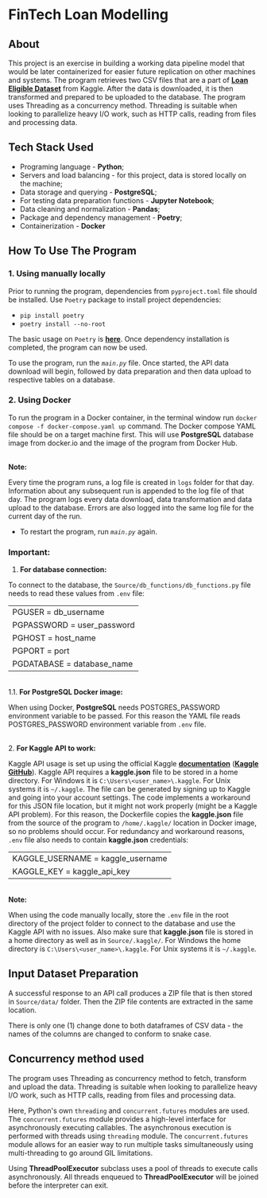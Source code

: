 # FinTech Loan Modelling


## About

This project is an exercise in building a working data pipeline model that would be later containerized for easier future replication on other machines and systems. The program retrieves two CSV files that are a part of **[Loan Eligible Dataset](https://www.kaggle.com/datasets/vikasukani/loan-eligible-dataset)** from Kaggle. After the data is downloaded, it is then transformed and prepared to be uploaded to the database. The program uses Threading as a concurrency method. Threading is suitable when looking to parallelize heavy I/O work, such as HTTP calls, reading from files and processing data.


## Tech Stack Used

* Programing language - **Python**;
* Servers and load balancing - for this project, data is stored locally on the machine;
* Data storage and querying - **PostgreSQL**;
* For testing data preparation functions - **Jupyter Notebook**;
* Data cleaning and normalization - **Pandas**;
* Package and dependency management - **Poetry**;
* Containerization - **Docker**


## How To Use The Program

### 1. Using manually locally

Prior to running the program, dependencies from `pyproject.toml` file should be installed. Use `Poetry` package to install project dependencies:
* `pip install poetry`
* `poetry install --no-root`

The basic usage on `Poetry` is **[here](https://python-poetry.org/docs/basic-usage/#installing-dependencies)**.
Once dependency installation is completed, the program can now be used. 

To use the program, run the _`main.py`_ file. Once started, the API data download will begin, followed by data preparation and then data upload to respective tables on a database.


### 2. Using Docker

To run the program in a Docker container, in the terminal window run `docker compose -f docker-compose.yaml up` command. The Docker compose YAML file should be on a target machine first. This will use **PostgreSQL** database image from docker.io and the image of the program from Docker Hub.

\
**Note:**

Every time the program runs, a log file is created in `logs` folder for that day. Information about any subsequent run is appended to the log file of that day. The program logs every data download, data transformation and data upload to the database. Errors are also logged into the same log file for the current day of the run. 

- To restart the program, run _`main.py`_ again.

### **Important:**

1. **For database connection:**

To connect to the database, the `Source/db_functions/db_functions.py` file needs to read these values from `.env` file:

|                             |
|-----------------------------|
| PGUSER = db_username        | 
| PGPASSWORD = user_password  | 
| PGHOST = host_name          |
| PGPORT = port               |
| PGDATABASE =  database_name |
\
1.1. **For PostgreSQL Docker image:**

When using Docker, **PostgreSQL** needs POSTGRES_PASSWORD environment variable to be passed. For this reason the YAML file reads POSTGRES_PASSWORD environment variable from `.env` file.

\
2. **For Kaggle API to work:**

Kaggle API usage is set up using the official Kaggle **[documentation](https://www.kaggle.com/docs/api)** (**[Kaggle GitHub](https://github.com/Kaggle/kaggle-api)**). Kaggle API requires a **kaggle.json** file to be stored in a home directory. For Windows it is `C:\Users\<user_name>\.kaggle`. For Unix systems it is `~/.kaggle`. The file can be generated by signing up to Kaggle and going into your account settings. The code implements a workaround for this JSON file location, but it might not work properly (might be a Kaggle API problem). For this reason, the Dockerfile copies the **kaggle.json** file from the source of the program to `/home/.kaggle/` location in Docker image, so no problems should occur. For redundancy and workaround reasons, `.env` file also needs to contain **kaggle.json** credentials:

|                                   |
|-----------------------------------|
| KAGGLE_USERNAME = kaggle_username | 
| KAGGLE_KEY = kaggle_api_key       |

\
**Note:**

When using the code manually locally, store the `.env` file in the root directory of the project folder to connect to the database and use the Kaggle API with no issues. Also make sure that **kaggle.json** file is stored in a home directory as well as in `Source/.kaggle/`. For Windows the home directory is `C:\Users\<user_name>\.kaggle`. For Unix systems it is `~/.kaggle`.


## Input Dataset Preparation

A successful response to an API call produces a ZIP file that is then stored in `Source/data/` folder. Then the ZIP file contents are extracted in the same location.

There is only one (1) change done to both dataframes of CSV data - the names of the columns are changed to conform to snake case.


## Concurrency method used

The program uses Threading as concurrency method to fetch, transform and upload the data. Threading is suitable when looking to parallelize heavy I/O work, such as HTTP calls, reading from files and processing data. 

Here, Python's own `threading` and `concurrent.futures` modules are used. The `concurrent.futures` module provides a high-level interface for asynchronously executing callables. The asynchronous execution is performed with threads using `threading` module.
The `concurrent.futures` module allows for an easier way to run multiple tasks simultaneously using multi-threading to go around GIL limitations.


Using **ThreadPoolExecutor** subclass uses a pool of threads to execute calls asynchronously. All threads enqueued to **ThreadPoolExecutor** will be joined before the interpreter can exit.
